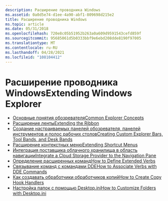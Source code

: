 ```yaml
---
description: Расширение проводника Windows
ms.assetid: 0a0d5e74-d1ee-4a90-abf1-809698d215e2
title: Расширение проводника Windows
ms.topic: article
ms.date: 05/31/2018
ms.openlocfilehash: 720e8c05b51952b263a0a609d9591543cefd859f
ms.sourcegitcommit: 95685061d5b0333bbf9e6ebd208dde8190f97005
ms.translationtype: MT
ms.contentlocale: ru-RU
ms.lasthandoff: 04/28/2021
ms.locfileid: "108104412"
---
```

# <a name="extending-windows-explorer"></a><span data-ttu-id="0013c-103">Расширение проводника Windows</span><span class="sxs-lookup"><span data-stu-id="0013c-103">Extending Windows Explorer</span></span>

-   [<span data-ttu-id="0013c-104">Основные понятия обозревателя</span><span class="sxs-lookup"><span data-stu-id="0013c-104">Common Explorer Concepts</span></span>](explorer-concepts.md)
-   [<span data-ttu-id="0013c-105">Расширение ленты</span><span class="sxs-lookup"><span data-stu-id="0013c-105">Extending the Ribbon</span></span>](extending-the-ribbon.md)
-   [<span data-ttu-id="0013c-106">Создание настраиваемых панелей обозревателя, панелей инструментов и полос рабочих столов</span><span class="sxs-lookup"><span data-stu-id="0013c-106">Creating Custom Explorer Bars, Tool Bands, and Desk Bands</span></span>](band-objects.md)
-   [<span data-ttu-id="0013c-107">Расширение контекстных меню</span><span class="sxs-lookup"><span data-stu-id="0013c-107">Extending Shortcut Menus</span></span>](context.md)
-   [<span data-ttu-id="0013c-108">Интеграция поставщика облачного хранилища в область навигации</span><span class="sxs-lookup"><span data-stu-id="0013c-108">Integrate a Cloud Storage Provider to the Navigation Pane</span></span>](integrate-cloud-storage.md)
-   [<span data-ttu-id="0013c-109">Определение расширенных команд</span><span class="sxs-lookup"><span data-stu-id="0013c-109">How to Define Extended Verbs</span></span>](how-to-define-extended-verbs.md)
-   [<span data-ttu-id="0013c-110">Связывание команд с командами DDE</span><span class="sxs-lookup"><span data-stu-id="0013c-110">How to Associate Verbs with DDE Commands</span></span>](how-to-associate-verbs-with-dde-commands.md)
-   [<span data-ttu-id="0013c-111">Как создавать обработчики обработчиков копий</span><span class="sxs-lookup"><span data-stu-id="0013c-111">How to Create Copy Hook Handlers</span></span>](how-to-create-copy-hook-handlers.md)
-   [<span data-ttu-id="0013c-112">Настройка папок с помощью Desktop.ini</span><span class="sxs-lookup"><span data-stu-id="0013c-112">How to Customize Folders with Desktop.ini</span></span>](how-to-customize-folders-with-desktop-ini.md)

 

 



